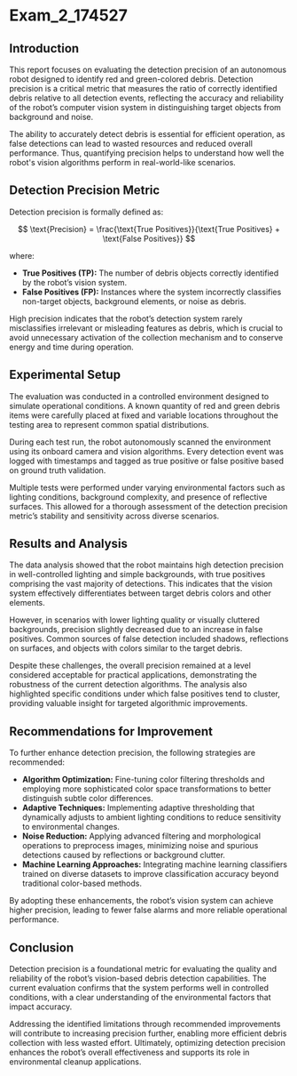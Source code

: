 # Exam_2_174527

## Introduction

This report focuses on evaluating the detection precision of an autonomous robot designed to identify red and green-colored debris. Detection precision is a critical metric that measures the ratio of correctly identified debris relative to all detection events, reflecting the accuracy and reliability of the robot’s computer vision system in distinguishing target objects from background and noise.

The ability to accurately detect debris is essential for efficient operation, as false detections can lead to wasted resources and reduced overall performance. Thus, quantifying precision helps to understand how well the robot's vision algorithms perform in real-world-like scenarios.

## Detection Precision Metric

Detection precision is formally defined as:

$$
\text{Precision} = \frac{\text{True Positives}}{\text{True Positives} + \text{False Positives}}
$$

where:

- **True Positives (TP):** The number of debris objects correctly identified by the robot’s vision system.
- **False Positives (FP):** Instances where the system incorrectly classifies non-target objects, background elements, or noise as debris.

High precision indicates that the robot’s detection system rarely misclassifies irrelevant or misleading features as debris, which is crucial to avoid unnecessary activation of the collection mechanism and to conserve energy and time during operation.

## Experimental Setup

The evaluation was conducted in a controlled environment designed to simulate operational conditions. A known quantity of red and green debris items were carefully placed at fixed and variable locations throughout the testing area to represent common spatial distributions.

During each test run, the robot autonomously scanned the environment using its onboard camera and vision algorithms. Every detection event was logged with timestamps and tagged as true positive or false positive based on ground truth validation.

Multiple tests were performed under varying environmental factors such as lighting conditions, background complexity, and presence of reflective surfaces. This allowed for a thorough assessment of the detection precision metric’s stability and sensitivity across diverse scenarios.

## Results and Analysis

The data analysis showed that the robot maintains high detection precision in well-controlled lighting and simple backgrounds, with true positives comprising the vast majority of detections. This indicates that the vision system effectively differentiates between target debris colors and other elements.

However, in scenarios with lower lighting quality or visually cluttered backgrounds, precision slightly decreased due to an increase in false positives. Common sources of false detection included shadows, reflections on surfaces, and objects with colors similar to the target debris.

Despite these challenges, the overall precision remained at a level considered acceptable for practical applications, demonstrating the robustness of the current detection algorithms. The analysis also highlighted specific conditions under which false positives tend to cluster, providing valuable insight for targeted algorithmic improvements.

## Recommendations for Improvement

To further enhance detection precision, the following strategies are recommended:

- **Algorithm Optimization:** Fine-tuning color filtering thresholds and employing more sophisticated color space transformations to better distinguish subtle color differences.
- **Adaptive Techniques:** Implementing adaptive thresholding that dynamically adjusts to ambient lighting conditions to reduce sensitivity to environmental changes.
- **Noise Reduction:** Applying advanced filtering and morphological operations to preprocess images, minimizing noise and spurious detections caused by reflections or background clutter.
- **Machine Learning Approaches:** Integrating machine learning classifiers trained on diverse datasets to improve classification accuracy beyond traditional color-based methods.

By adopting these enhancements, the robot’s vision system can achieve higher precision, leading to fewer false alarms and more reliable operational performance.

## Conclusion

Detection precision is a foundational metric for evaluating the quality and reliability of the robot’s vision-based debris detection capabilities. The current evaluation confirms that the system performs well in controlled conditions, with a clear understanding of the environmental factors that impact accuracy.

Addressing the identified limitations through recommended improvements will contribute to increasing precision further, enabling more efficient debris collection with less wasted effort. Ultimately, optimizing detection precision enhances the robot’s overall effectiveness and supports its role in environmental cleanup applications.

